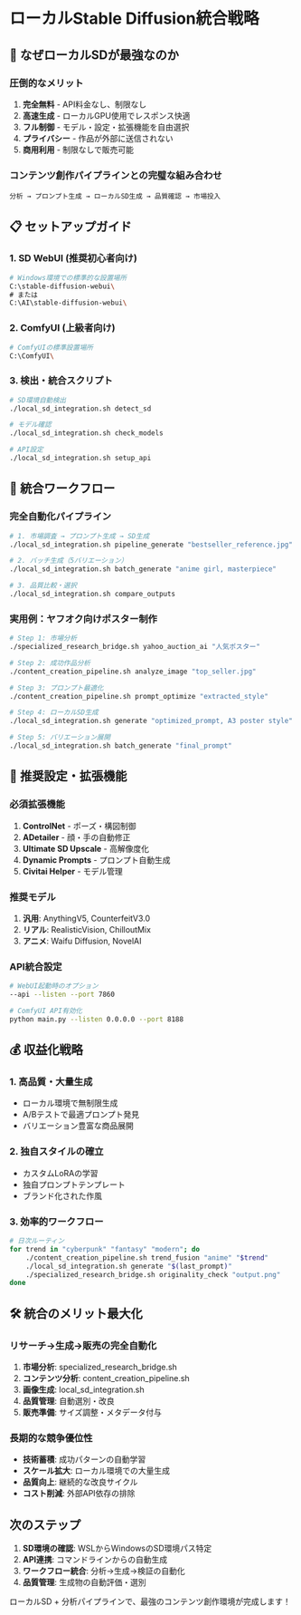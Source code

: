 # ローカルStable Diffusion統合戦略

## 🚀 なぜローカルSDが最強なのか

### 圧倒的なメリット
1. **完全無料** - API料金なし、制限なし
2. **高速生成** - ローカルGPU使用でレスポンス快適
3. **フル制御** - モデル・設定・拡張機能を自由選択
4. **プライバシー** - 作品が外部に送信されない
5. **商用利用** - 制限なしで販売可能

### コンテンツ創作パイプラインとの完璧な組み合わせ
```
分析 → プロンプト生成 → ローカルSD生成 → 品質確認 → 市場投入
```

## 📋 セットアップガイド

### 1. SD WebUI (推奨初心者向け)
```bash
# Windows環境での標準的な設置場所
C:\stable-diffusion-webui\
# または
C:\AI\stable-diffusion-webui\
```

### 2. ComfyUI (上級者向け)
```bash
# ComfyUIの標準設置場所
C:\ComfyUI\
```

### 3. 検出・統合スクリプト
```bash
# SD環境自動検出
./local_sd_integration.sh detect_sd

# モデル確認
./local_sd_integration.sh check_models

# API設定
./local_sd_integration.sh setup_api
```

## 🎯 統合ワークフロー

### 完全自動化パイプライン
```bash
# 1. 市場調査 → プロンプト生成 → SD生成
./local_sd_integration.sh pipeline_generate "bestseller_reference.jpg"

# 2. バッチ生成（5バリエーション）
./local_sd_integration.sh batch_generate "anime girl, masterpiece"

# 3. 品質比較・選択
./local_sd_integration.sh compare_outputs
```

### 実用例：ヤフオク向けポスター制作
```bash
# Step 1: 市場分析
./specialized_research_bridge.sh yahoo_auction_ai "人気ポスター"

# Step 2: 成功作品分析
./content_creation_pipeline.sh analyze_image "top_seller.jpg"

# Step 3: プロンプト最適化
./content_creation_pipeline.sh prompt_optimize "extracted_style"

# Step 4: ローカルSD生成
./local_sd_integration.sh generate "optimized_prompt, A3 poster style"

# Step 5: バリエーション展開
./local_sd_integration.sh batch_generate "final_prompt"
```

## 🔧 推奨設定・拡張機能

### 必須拡張機能
1. **ControlNet** - ポーズ・構図制御
2. **ADetailer** - 顔・手の自動修正
3. **Ultimate SD Upscale** - 高解像度化
4. **Dynamic Prompts** - プロンプト自動生成
5. **Civitai Helper** - モデル管理

### 推奨モデル
1. **汎用**: AnythingV5, CounterfeitV3.0
2. **リアル**: RealisticVision, ChilloutMix
3. **アニメ**: Waifu Diffusion, NovelAI

### API統合設定
```bash
# WebUI起動時のオプション
--api --listen --port 7860

# ComfyUI API有効化
python main.py --listen 0.0.0.0 --port 8188
```

## 💰 収益化戦略

### 1. 高品質・大量生成
- ローカル環境で無制限生成
- A/Bテストで最適プロンプト発見
- バリエーション豊富な商品展開

### 2. 独自スタイルの確立
- カスタムLoRAの学習
- 独自プロンプトテンプレート
- ブランド化された作風

### 3. 効率的ワークフロー
```bash
# 日次ルーティン
for trend in "cyberpunk" "fantasy" "modern"; do
    ./content_creation_pipeline.sh trend_fusion "anime" "$trend"
    ./local_sd_integration.sh generate "$(last_prompt)"
    ./specialized_research_bridge.sh originality_check "output.png"
done
```

## 🛠️ 統合のメリット最大化

### リサーチ→生成→販売の完全自動化
1. **市場分析**: specialized_research_bridge.sh
2. **コンテンツ分析**: content_creation_pipeline.sh
3. **画像生成**: local_sd_integration.sh
4. **品質管理**: 自動選別・改良
5. **販売準備**: サイズ調整・メタデータ付与

### 長期的な競争優位性
- **技術蓄積**: 成功パターンの自動学習
- **スケール拡大**: ローカル環境での大量生成
- **品質向上**: 継続的な改良サイクル
- **コスト削減**: 外部API依存の排除

## 次のステップ

1. **SD環境の確認**: WSLからWindowsのSD環境パス特定
2. **API連携**: コマンドラインからの自動生成
3. **ワークフロー統合**: 分析→生成→検証の自動化
4. **品質管理**: 生成物の自動評価・選別

ローカルSD + 分析パイプラインで、最強のコンテンツ創作環境が完成します！